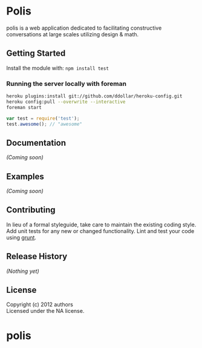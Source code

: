 # Polis

polis is a web application dedicated to facilitating constructive conversations at large scales utilizing design & math.

## Getting Started
Install the module with: `npm install test`

### Running the server locally with foreman
```bash
heroku plugins:install git://github.com/ddollar/heroku-config.git
heroku config:pull --overwrite --interactive
foreman start
```

```javascript
var test = require('test');
test.awesome(); // "awesome"
```

## Documentation
_(Coming soon)_

## Examples
_(Coming soon)_

## Contributing
In lieu of a formal styleguide, take care to maintain the existing coding style. Add unit tests for any new or changed functionality. Lint and test your code using [grunt](https://github.com/gruntjs/grunt).

## Release History
_(Nothing yet)_

## License
Copyright (c) 2012 authors  
Licensed under the NA license.

polis
=====





